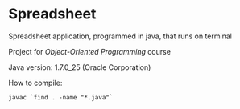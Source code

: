 # Spreadsheet

Spreadsheet application, programmed in java, that runs on terminal

Project for *Object-Oriented Programming* course

Java version: 1.7.0_25 (Oracle Corporation)

How to compile:

```
javac `find . -name "*.java"`
```

